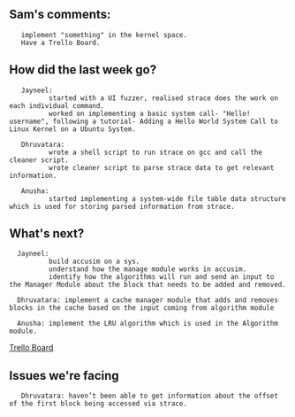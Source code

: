 ## Sam's comments:
       implement "something" in the kernel space.
       Have a Trello Board.

## How did the last week go?

       Jayneel: 
              started with a UI fuzzer, realised strace does the work on each individual command.
              worked on implementing a basic system call- "Hello! username", following a tutorial- Adding a Hello World System Call to Linux Kernel on a Ubuntu System.
       
       Dhruvatara: 
              wrote a shell script to run strace on gcc and call the cleaner script.
              wrote cleaner script to parse strace data to get relevant information.
       
       Anusha: 
              started implementing a system-wide file table data structure which is used for storing parsed information from strace.
       
## What's next?

      Jayneel:
              build accusim on a sys.
              understand how the manage module works in accusim.
              identify how the algorithms will run and send an input to the Manager Module about the block that needs to be added and removed.
       
      Dhruvatara: implement a cache manager module that adds and removes blocks in the cache based on the input coming from algorithm module
      
      Anusha: implement the LRU algorithm which is used in the Algorithm module.

[Trello Board](https://trello.com/b/NnINPmtG/ecs-251-group-1-board)

## Issues we're facing
       
       Dhruvatara: haven’t been able to get information about the offset of the first block being accessed via strace.
